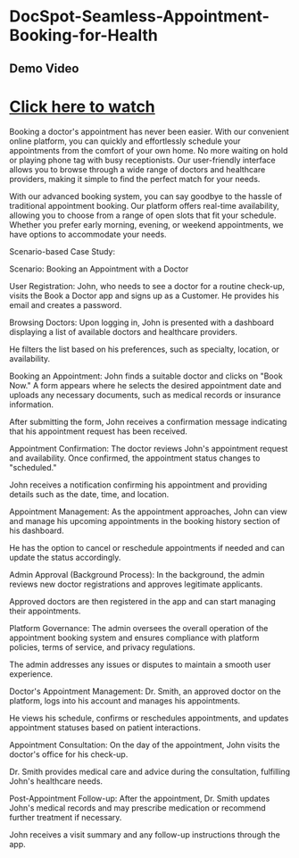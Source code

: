# DocSpot-Seamless-Appointment-Booking-for-Health

## Demo Video  
# [Click here to watch](https://drive.google.com/file/d/1CZZVFcpIw96s-zSTn20ECLhlh-ulC6zC/view?usp=sharing)

Booking a doctor's appointment has never been easier. With our convenient online platform, you can quickly and effortlessly schedule your appointments from the comfort of your own home. No more waiting on hold or playing phone tag with busy receptionists. Our user-friendly interface allows you to browse through a wide range of doctors and healthcare providers, making it simple to find the perfect match for your needs.

With our advanced booking system, you can say goodbye to the hassle of traditional appointment booking. Our platform offers real-time availability, allowing you to choose from a range of open slots that fit your schedule. Whether you prefer early morning, evening, or weekend appointments, we have options to accommodate your needs.



Scenario-based Case Study:

Scenario: Booking an Appointment with a Doctor



User Registration: John, who needs to see a doctor for a routine check-up, visits the Book a Doctor app and signs up as a Customer. He provides his email and creates a password.

Browsing Doctors: Upon logging in, John is presented with a dashboard displaying a list of available doctors and healthcare providers.

He filters the list based on his preferences, such as specialty, location, or availability.

Booking an Appointment: John finds a suitable doctor and clicks on "Book Now." A form appears where he selects the desired appointment date and uploads any necessary documents, such as medical records or insurance information.

After submitting the form, John receives a confirmation message indicating that his appointment request has been received.

Appointment Confirmation: The doctor reviews John's appointment request and availability. Once confirmed, the appointment status changes to "scheduled."

John receives a notification confirming his appointment and providing details such as the date, time, and location.

Appointment Management: As the appointment approaches, John can view and manage his upcoming appointments in the booking history section of his dashboard.

He has the option to cancel or reschedule appointments if needed and can update the status accordingly.

Admin Approval (Background Process): In the background, the admin reviews new doctor registrations and approves legitimate applicants.

Approved doctors are then registered in the app and can start managing their appointments.

Platform Governance: The admin oversees the overall operation of the appointment booking system and ensures compliance with platform policies, terms of service, and privacy regulations.

The admin addresses any issues or disputes to maintain a smooth user experience.

Doctor's Appointment Management: Dr. Smith, an approved doctor on the platform, logs into his account and manages his appointments.

He views his schedule, confirms or reschedules appointments, and updates appointment statuses based on patient interactions.

Appointment Consultation: On the day of the appointment, John visits the doctor's office for his check-up.

Dr. Smith provides medical care and advice during the consultation, fulfilling John's healthcare needs.

Post-Appointment Follow-up: After the appointment, Dr. Smith updates John's medical records and may prescribe medication or recommend further treatment if necessary.

John receives a visit summary and any follow-up instructions through the app.



